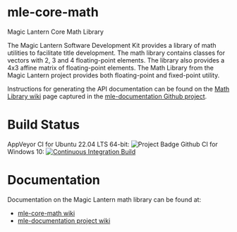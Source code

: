 # mle-core-math
Magic Lantern Core Math Library

The Magic Lantern Software Development Kit provides a library of math utilities to facilitate title development.
The math library contains classes for vectors with 2, 3 and 4 floating-point elements. The library also provides
a 4x3 affine matrix of floating-point elements. The Math Library from the Magic Lantern project provides both
floating-point and fixed-point utility.

Instructions for generating the API documentation can be found on the [Math Library wiki](https://github.com/magic-lantern-studio/mle-documentation/wiki/Math-Library) page captured in the [mle-documentation Github project](https://github.com/magic-lantern-studio/mle-documentation).

# Build Status
AppVeyor CI for Ubuntu 22.04 LTS 64-bit: <img src="https://ci.appveyor.com/api/projects/status/7a9admp8k7v8828e?svg=true" alt="Project Badge">
Github CI for Windows 10: [![Continuous Integration Build](https://github.com/magic-lantern-studio/mle-core-math/actions/workflows/continuous-integration-msvc17.yml/badge.svg)](https://github.com/magic-lantern-studio/mle-core-math/actions/workflows/continuous-integration-msvc17.yml)

# Documentation
Documentation on the Magic Lantern math library can be found at:

  * [mle-core-math wiki](https://github.com/magic-lantern-studio/mle-core-math/wiki)
  * [mle-documentation project wiki](https://github.com/magic-lantern-studio/mle-documentation/wiki)
